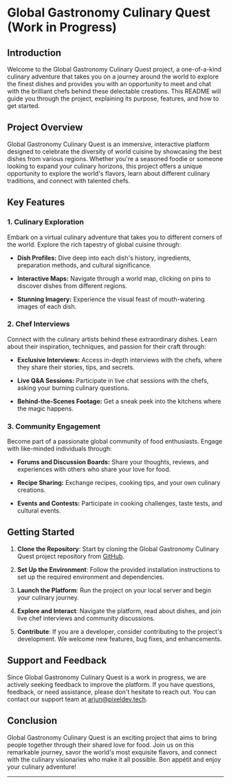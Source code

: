 # Global Gastronomy Culinary Quest (Work in Progress)

## Introduction

Welcome to the Global Gastronomy Culinary Quest project, a one-of-a-kind culinary adventure that takes you on a journey around the world to explore the finest dishes and provides you with an opportunity to meet and chat with the brilliant chefs behind these delectable creations. This README will guide you through the project, explaining its purpose, features, and how to get started.


## Project Overview

Global Gastronomy Culinary Quest is an immersive, interactive platform designed to celebrate the diversity of world cuisine by showcasing the best dishes from various regions. Whether you're a seasoned foodie or someone looking to expand your culinary horizons, this project offers a unique opportunity to explore the world's flavors, learn about different culinary traditions, and connect with talented chefs.

## Key Features

### 1. Culinary Exploration

Embark on a virtual culinary adventure that takes you to different corners of the world. Explore the rich tapestry of global cuisine through:

- **Dish Profiles:** Dive deep into each dish's history, ingredients, preparation methods, and cultural significance.

- **Interactive Maps:** Navigate through a world map, clicking on pins to discover dishes from different regions.

- **Stunning Imagery:** Experience the visual feast of mouth-watering images of each dish.

### 2. Chef Interviews

Connect with the culinary artists behind these extraordinary dishes. Learn about their inspiration, techniques, and passion for their craft through:

- **Exclusive Interviews:** Access in-depth interviews with the chefs, where they share their stories, tips, and secrets.

- **Live Q&A Sessions:** Participate in live chat sessions with the chefs, asking your burning culinary questions.

- **Behind-the-Scenes Footage:** Get a sneak peek into the kitchens where the magic happens.

### 3. Community Engagement

Become part of a passionate global community of food enthusiasts. Engage with like-minded individuals through:

- **Forums and Discussion Boards:** Share your thoughts, reviews, and experiences with others who share your love for food.

- **Recipe Sharing:** Exchange recipes, cooking tips, and your own culinary creations.

- **Events and Contests:** Participate in cooking challenges, taste tests, and cultural events.

## Getting Started

1. **Clone the Repository**: Start by cloning the Global Gastronomy Culinary Quest project repository from [GitHub](https://github.com/arjungirish01/Gastronomy.git).

2. **Set Up the Environment**: Follow the provided installation instructions to set up the required environment and dependencies.

3. **Launch the Platform**: Run the project on your local server and begin your culinary journey.

4. **Explore and Interact**: Navigate the platform, read about dishes, and join live chef interviews and community discussions.

5. **Contribute**: If you are a developer, consider contributing to the project's development. We welcome new features, bug fixes, and enhancements.

## Support and Feedback

Since Global Gastronomy Culinary Quest is a work in progress, we are actively seeking feedback to improve the platform. If you have questions, feedback, or need assistance, please don't hesitate to reach out. You can contact our support team at [arjun@pixeldev.tech](mailto:arjun@pixeldev.tech).

## Conclusion

Global Gastronomy Culinary Quest is an exciting project that aims to bring people together through their shared love for food. Join us on this remarkable journey, savor the world's most exquisite flavors, and connect with the culinary visionaries who make it all possible. Bon appétit and enjoy your culinary adventure!

---
